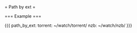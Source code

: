 = Path by ext =

=== Example ===

{{{
path_by_ext:
  torrent: ~/watch/torrent/
  nzb: ~/watch/nzb/
}}}